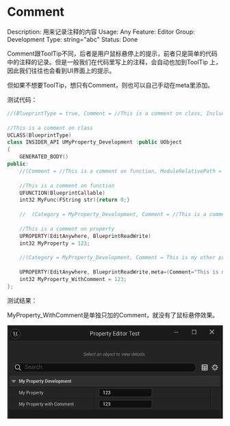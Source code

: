 # Comment

Description: 用来记录注释的内容
Usage: Any
Feature: Editor
Group: Development
Type: string="abc"
Status: Done

Comment跟ToolTip不同，后者是用户鼠标悬停上的提示，前者只是简单的代码中的注释的记录。但是一般我们在代码里写上的注释，会自动也加到ToolTip 上，因此我们往往也会看到UI界面上的提示。

但如果不想要ToolTip，想只有Comment，则也可以自己手动在meta里添加。

测试代码：

```cpp
//(BlueprintType = true, Comment = //This is a comment on class, IncludePath = Property/Development/MyProperty_Development.h, ModuleRelativePath = Property/Development/MyProperty_Development.h, ToolTip = This is a comment on class)

//This is a comment on class
UCLASS(BlueprintType)
class INSIDER_API UMyProperty_Development :public UObject
{
	GENERATED_BODY()
public:
	//(Comment = //This is a comment on function, ModuleRelativePath = Property/Development/MyProperty_Development.h, ToolTip = This is a comment on function)
	
	//This is a comment on function
	UFUNCTION(BlueprintCallable)
	int32 MyFunc(FString str){return 0;}

	//	(Category = MyProperty_Development, Comment = //This is a comment on property, ModuleRelativePath = Property/Development/MyProperty_Development.h, ToolTip = This is a comment on property)
	 
	//This is a comment on property
	UPROPERTY(EditAnywhere, BlueprintReadWrite)
	int32 MyProperty = 123;

	//(Category = MyProperty_Development, Comment = This is my other property., ModuleRelativePath = Property/Development/MyProperty_Development.h)

	UPROPERTY(EditAnywhere, BlueprintReadWrite,meta=(Comment="This is my other property."))
	int32 MyProperty_WithComment = 123;
};

```

测试结果：

MyProperty_WithComment是单独只加的Comment，就没有了鼠标悬停效果。

![Comment.gif](Comment/Comment.gif)